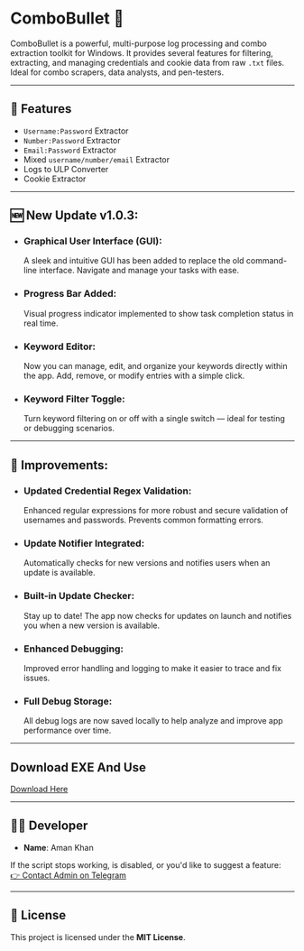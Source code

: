 # ComboBullet 🔫

ComboBullet is a powerful, multi-purpose log processing and combo extraction toolkit for Windows. It provides several features for filtering, extracting, and managing credentials and cookie data from raw `.txt` files. Ideal for combo scrapers, data analysts, and pen-testers.

---

## 🔧 Features

-  `Username:Password` Extractor
-  `Number:Password` Extractor
-  `Email:Password` Extractor
-  Mixed `username/number/email` Extractor
-  Logs to ULP Converter
-  Cookie Extractor

---

## 🆕 New Update v1.0.3:

- ### Graphical User Interface (GUI):
  A sleek and intuitive GUI has been added to replace the old command-line interface. Navigate and manage your tasks with ease.
  
- ### Progress Bar Added:
  Visual progress indicator implemented to show task completion status in real time.

- ### Keyword Editor:
  Now you can manage, edit, and organize your keywords directly within the app. Add, remove, or modify entries with a simple click.

- ### Keyword Filter Toggle:
  Turn keyword filtering on or off with a single switch — ideal for testing or debugging scenarios.

---

## 🔧 Improvements:

- ### Updated Credential Regex Validation:
  Enhanced regular expressions for more robust and secure validation of usernames and passwords. Prevents common formatting errors.

- ### Update Notifier Integrated:
  Automatically checks for new versions and notifies users when an update is available.

- ### Built-in Update Checker:
  Stay up to date! The app now checks for updates on launch and notifies you when a new version is available.
  
- ### Enhanced Debugging:
  Improved error handling and logging to make it easier to trace and fix issues.

- ### Full Debug Storage:
  All debug logs are now saved locally to help analyze and improve app performance over time.

---

## Download EXE And Use

[Download Here](https://github.com/ak-alien/ComboBullet/releases/)

---

## 🧑‍💻 Developer

- **Name**: Aman Khan    


If the script stops working, is disabled, or you'd like to suggest a feature:  
[👉 Contact Admin on Telegram](https://t.me/ak_xlien)

---

## 📃 License

This project is licensed under the **MIT License**.
